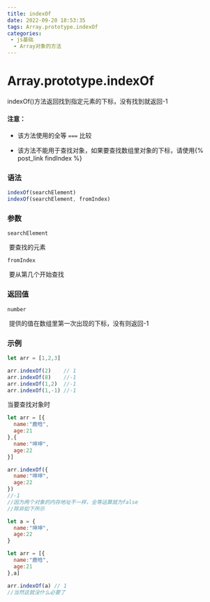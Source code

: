 ```yaml
---
title: indexOf
date: 2022-09-20 18:53:35
tags: Array.prototype.indexOf
categories:
 - js基础
  - Array对象的方法
---
```


# Array.prototype.indexOf

indexOf()方法返回找到指定元素的下标，没有找到就返回-1

#### 注意：

- 该方法使用的全等 `===` 比较

- 该方法不能用于查找对象，如果要查找数组里对象的下标，请使用{% post_link findIndex %}

### 语法

``` js
indexOf(searchElement)
indexOf(searchElement, fromIndex)
```

### 参数

`searchElement`

​	要查找的元素

`fromIndex`

​	要从第几个开始查找

### 返回值

`number`

​	提供的值在数组里第一次出现的下标，没有则返回-1

### 示例

```js
let arr = [1,2,3]

arr.indexOf(2)    // 1
arr.indexOf(8)    //-1
arr.indexOf(1,2)  //-1
arr.indexOf(1,-1) //-1
```

当要查找对象时

```js
let arr = [{
  name:"鹿晗",
  age:21
},{
  name:"坤坤",
  age:22
}]

arr.indexOf({
  name:"坤坤",
  age:22
})
//-1
//因为两个对象的内存地址不一样，全等运算就为false
//除非如下所示

let a = {
  name:"坤坤",
  age:22
}

let arr = [{
  name:"鹿晗",
  age:21
},a]

arr.indexOf(a) // 1
//当然这就没什么必要了
```

